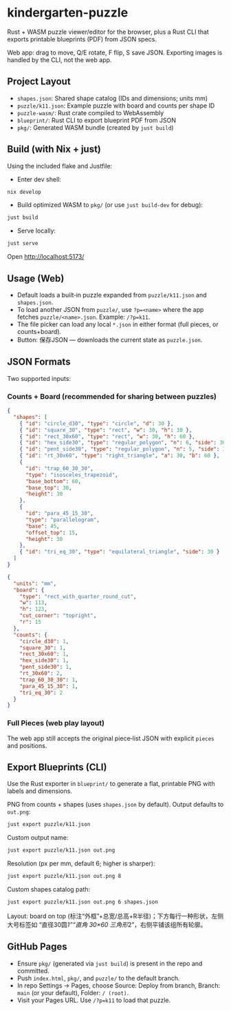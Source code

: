 # kindergarten-puzzle

Rust + WASM puzzle viewer/editor for the browser, plus a Rust CLI that exports
printable blueprints (PDF) from JSON specs.

Web app: drag to move, Q/E rotate, F flip, S save JSON. Exporting images is
handled by the CLI, not the web app.

## Project Layout

- `shapes.json`: Shared shape catalog (IDs and dimensions; units mm)
- `puzzle/k11.json`: Example puzzle with board and counts per shape ID
- `puzzle-wasm/`: Rust crate compiled to WebAssembly
- `blueprint/`: Rust CLI to export blueprint PDF from JSON
- `pkg/`: Generated WASM bundle (created by `just build`)

## Build (with Nix + just)

Using the included flake and Justfile:

- Enter dev shell:

```bash
nix develop
```

- Build optimized WASM to `pkg/` (or use `just build-dev` for debug):

```bash
just build
```

- Serve locally:

```bash
just serve
```

Open <http://localhost:5173/>

## Usage (Web)

- Default loads a built‑in puzzle expanded from `puzzle/k11.json` and
  `shapes.json`.
- To load another JSON from `puzzle/`, use `?p=<name>` where the app fetches
  `puzzle/<name>.json`. Example: `/?p=k11`.
- The file picker can load any local `*.json` in either format (full pieces, or
  counts+board).
- Button: 保存JSON — downloads the current state as `puzzle.json`.

## JSON Formats

Two supported inputs:

### Counts + Board (recommended for sharing between puzzles)

```json
{
  "shapes": [
    { "id": "circle_d30", "type": "circle", "d": 30 },
    { "id": "square_30", "type": "rect", "w": 30, "h": 30 },
    { "id": "rect_30x60", "type": "rect", "w": 30, "h": 60 },
    { "id": "hex_side30", "type": "regular_polygon", "n": 6, "side": 30 },
    { "id": "pent_side30", "type": "regular_polygon", "n": 5, "side": 30 },
    { "id": "rt_30x60", "type": "right_triangle", "a": 30, "b": 60 },
    {
      "id": "trap_60_30_30",
      "type": "isosceles_trapezoid",
      "base_bottom": 60,
      "base_top": 30,
      "height": 30
    },
    {
      "id": "para_45_15_30",
      "type": "parallelogram",
      "base": 45,
      "offset_top": 15,
      "height": 30
    },
    { "id": "tri_eq_30", "type": "equilateral_triangle", "side": 30 }
  ]
}
```

```json
{
  "units": "mm",
  "board": {
    "type": "rect_with_quarter_round_cut",
    "w": 113,
    "h": 123,
    "cut_corner": "topright",
    "r": 15
  },
  "counts": {
    "circle_d30": 1,
    "square_30": 1,
    "rect_30x60": 1,
    "hex_side30": 1,
    "pent_side30": 1,
    "rt_30x60": 2,
    "trap_60_30_30": 1,
    "para_45_15_30": 1,
    "tri_eq_30": 2
  }
}
```

### Full Pieces (web play layout)

The web app still accepts the original piece‑list JSON with explicit `pieces`
and positions.

## Export Blueprints (CLI)

Use the Rust exporter in `blueprint/` to generate a flat, printable PNG with
labels and dimensions.

PNG from counts + shapes (uses `shapes.json` by default). Output defaults to `out.png`:

```bash
just export puzzle/k11.json
```

Custom output name:

```bash
just export puzzle/k11.json out.png
```

Resolution (px per mm, default 6; higher is sharper):

```bash
just export puzzle/k11.json out.png 8
```

Custom shapes catalog path:

```bash
just export puzzle/k11.json out.png 6 shapes.json
```

Layout: board on top (标注“外框”+总宽/总高+R半径)；下方每行一种形状，左侧大号标签如
“直径30圆*1”“直角 30×60 三角形*2”，右侧平铺该组所有轮廓。

## GitHub Pages

- Ensure `pkg/` (generated via `just build`) is present in the repo and committed.
- Push `index.html`, `pkg/`, and `puzzle/` to the default branch.
- In repo Settings → Pages, choose Source: Deploy from branch, Branch: `main`
  (or your default), Folder: `/ (root)`.
- Visit your Pages URL. Use `/?p=k11` to load that puzzle.
